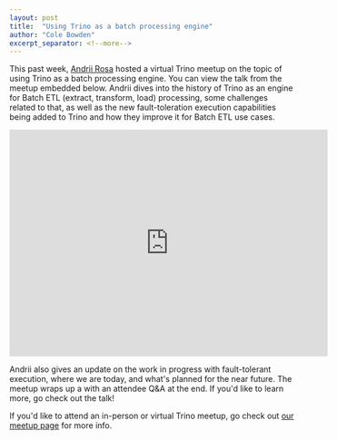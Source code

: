 ```yaml
---
layout: post
title:  "Using Trino as a batch processing engine"
author: "Cole Bowden"
excerpt_separator: <!--more-->
---
```


This past week, [Andrii Rosa](https://github.com/arhimondr) hosted a virtual
Trino meetup on the topic of using Trino as a batch processing engine. You can
view the talk from the meetup embedded below. Andrii dives into the history of
Trino as an engine for Batch ETL (extract, transform, load) processing, some
challenges related to that, as well as the new fault-toleration execution
capabilities being added to Trino and how they improve it for Batch ETL use
cases.

<!--more-->

<div class="spacer-30"></div>
<iframe
    width="560"
    height="400"
    src="https://www.youtube.com/embed/2Ywqbz4T-Sw?t=1116"
    title="YouTube video player"
    frameborder="0"
    allow="accelerometer; autoplay; clipboard-write; encrypted-media; gyroscope; picture-in-picture" 
    allowfullscreen>
</iframe>
<div class="spacer-30"></div>

Andrii also gives an update on the work in progress with fault-tolerant
execution, where we are today, and what's planned for the near future. The
meetup wraps up a with an attendee Q&A at the end. If you'd like to learn more,
go check out the talk!

If you'd like to attend an in-person or virtual Trino meetup, go check out
[our meetup page](https://www.meetup.com/pro/trino-community/) for more info.